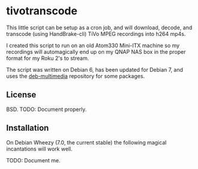 # tivotranscode #

This little script can be setup as a cron job, and will download, decode, and transcode (using HandBrake-cli) TiVo MPEG recordings into h264 mp4s.

I created this script to run on an old Atom330 Mini-ITX machine so my recordings will automagically end up on my QNAP NAS box in the proper format for my Roku 2's to stream.

The script was written on Debian 6, has been updated for Debian 7, and uses the [deb-multimedia](http://deb-multimedia.org/) repository for some packages.

## License ##
BSD. TODO: Document properly.

## Installation ##
On Debian Wheezy (7.0, the current stable) the following magical incantations will work well.




TODO: Document me.




